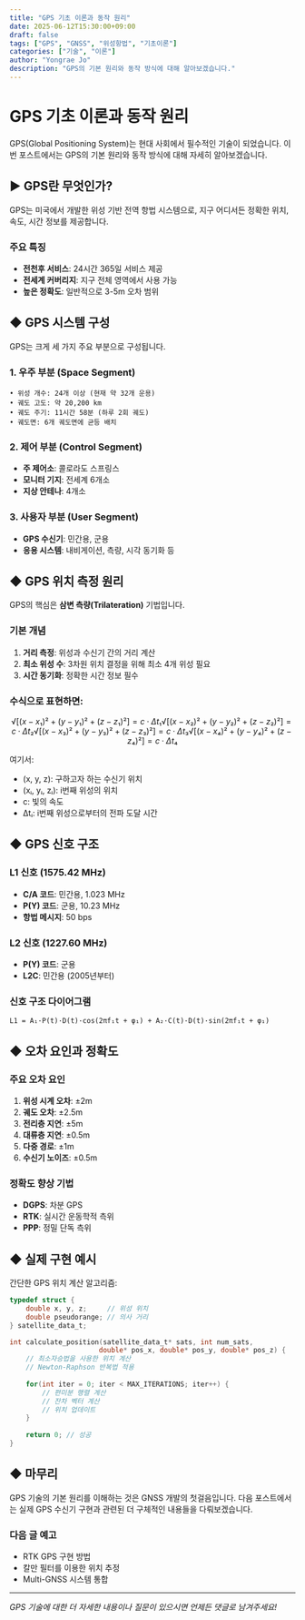 ```yaml
---
title: "GPS 기초 이론과 동작 원리"
date: 2025-06-12T15:30:00+09:00
draft: false
tags: ["GPS", "GNSS", "위성항법", "기초이론"]
categories: ["기술", "이론"]
author: "Yongrae Jo"
description: "GPS의 기본 원리와 동작 방식에 대해 알아보겠습니다."
---
```


# GPS 기초 이론과 동작 원리

GPS(Global Positioning System)는 현대 사회에서 필수적인 기술이 되었습니다. 
이번 포스트에서는 GPS의 기본 원리와 동작 방식에 대해 자세히 알아보겠습니다.

## ▶ GPS란 무엇인가?

GPS는 미국에서 개발한 위성 기반 전역 항법 시스템으로, 지구 어디서든 정확한 위치, 속도, 시간 정보를 제공합니다.

### 주요 특징
- **전천후 서비스**: 24시간 365일 서비스 제공
- **전세계 커버리지**: 지구 전체 영역에서 사용 가능
- **높은 정확도**: 일반적으로 3-5m 오차 범위

## ◆ GPS 시스템 구성

GPS는 크게 세 가지 주요 부분으로 구성됩니다.

### 1. 우주 부분 (Space Segment)
```
• 위성 개수: 24개 이상 (현재 약 32개 운용)
• 궤도 고도: 약 20,200 km
• 궤도 주기: 11시간 58분 (하루 2회 궤도)
• 궤도면: 6개 궤도면에 균등 배치
```

### 2. 제어 부분 (Control Segment)
- **주 제어소**: 콜로라도 스프링스
- **모니터 기지**: 전세계 6개소
- **지상 안테나**: 4개소

### 3. 사용자 부분 (User Segment)
- **GPS 수신기**: 민간용, 군용
- **응용 시스템**: 내비게이션, 측량, 시각 동기화 등

## ◆ GPS 위치 측정 원리

GPS의 핵심은 **삼변 측량(Trilateration)** 기법입니다.

### 기본 개념
1. **거리 측정**: 위성과 수신기 간의 거리 계산
2. **최소 위성 수**: 3차원 위치 결정을 위해 최소 4개 위성 필요
3. **시간 동기화**: 정확한 시간 정보 필수

### 수식으로 표현하면:

```math
√[(x-x₁)² + (y-y₁)² + (z-z₁)²] = c·Δt₁
√[(x-x₂)² + (y-y₂)² + (z-z₂)²] = c·Δt₂
√[(x-x₃)² + (y-y₃)² + (z-z₃)²] = c·Δt₃
√[(x-x₄)² + (y-y₄)² + (z-z₄)²] = c·Δt₄
```

여기서:
- (x, y, z): 구하고자 하는 수신기 위치
- (xᵢ, yᵢ, zᵢ): i번째 위성의 위치
- c: 빛의 속도
- Δtᵢ: i번째 위성으로부터의 전파 도달 시간

## ◆ GPS 신호 구조

### L1 신호 (1575.42 MHz)
- **C/A 코드**: 민간용, 1.023 MHz
- **P(Y) 코드**: 군용, 10.23 MHz
- **항법 메시지**: 50 bps

### L2 신호 (1227.60 MHz)
- **P(Y) 코드**: 군용
- **L2C**: 민간용 (2005년부터)

### 신호 구조 다이어그램
```
L1 = A₁·P(t)·D(t)·cos(2πf₁t + φ₁) + A₂·C(t)·D(t)·sin(2πf₁t + φ₁)
```

## ◆ 오차 요인과 정확도

### 주요 오차 요인

1. **위성 시계 오차**: ±2m
2. **궤도 오차**: ±2.5m  
3. **전리층 지연**: ±5m
4. **대류층 지연**: ±0.5m
5. **다중 경로**: ±1m
6. **수신기 노이즈**: ±0.5m

### 정확도 향상 기법

- **DGPS**: 차분 GPS
- **RTK**: 실시간 운동학적 측위
- **PPP**: 정밀 단독 측위

## ◆ 실제 구현 예시

간단한 GPS 위치 계산 알고리즘:

```c
typedef struct {
    double x, y, z;     // 위성 위치
    double pseudorange; // 의사 거리
} satellite_data_t;

int calculate_position(satellite_data_t* sats, int num_sats, 
                      double* pos_x, double* pos_y, double* pos_z) {
    // 최소자승법을 사용한 위치 계산
    // Newton-Raphson 반복법 적용
    
    for(int iter = 0; iter < MAX_ITERATIONS; iter++) {
        // 편미분 행렬 계산
        // 잔차 벡터 계산
        // 위치 업데이트
    }
    
    return 0; // 성공
}
```

## ◆ 마무리

GPS 기술의 기본 원리를 이해하는 것은 GNSS 개발의 첫걸음입니다. 
다음 포스트에서는 실제 GPS 수신기 구현과 관련된 더 구체적인 내용들을 다뤄보겠습니다.

### 다음 글 예고
- RTK GPS 구현 방법
- 칼만 필터를 이용한 위치 추정
- Multi-GNSS 시스템 통합

---

*GPS 기술에 대한 더 자세한 내용이나 질문이 있으시면 언제든 댓글로 남겨주세요!*
